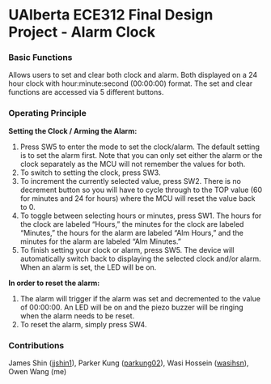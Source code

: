 # UAlberta ECE312 Final Design Project - Alarm Clock

### Basic Functions
Allows users to set and clear both clock and alarm. Both displayed on a 24 hour clock with hour:minute:second (00:00:00) format. 
The set and clear functions are accessed via 5 different buttons. 

### Operating Principle
**Setting the Clock / Arming the Alarm:**
1) Press SW5 to enter the mode to set the clock/alarm. The default setting is to set the alarm first. Note that you can only set either the alarm or the clock separately as the MCU will not remember the values for both.
2) To switch to setting the clock, press SW3.
3) To increment the currently selected value, press SW2. There is no decrement button so you will have to cycle through to the TOP value (60 for minutes and 24 for hours) where the MCU will reset the value back to 0.
4) To toggle between selecting hours or minutes, press SW1. The hours for the clock are labeled “Hours,” the minutes for the clock are labeled “Minutes,” the hours for the alarm are labeled “Alm Hours,” and the minutes for the alarm are labeled “Alm Minutes.”
5) To finish setting your clock or alarm, press SW5. The device will automatically switch back to displaying the selected clock and/or alarm. When an alarm is set, the LED will be on.

**In order to reset the alarm:**
1) The alarm will trigger if the alarm was set and decremented to the value of 00:00:00. An LED will be on and the piezo buzzer will be ringing when the alarm needs to be reset.
2) To reset the alarm, simply press SW4.

### Contributions
James Shin ([jjshin1](https://github.com/jjshin1)), Parker Kung ([parkung02](https://github.com/parkung02)), Wasi Hossein ([wasihsn](https://github.com/wasihsn)), Owen Wang (me)
